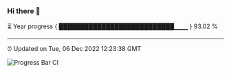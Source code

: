 ### Hi there 👋

⏳ Year progress { ███████████████████████████▁▁▁ } 93.02 %

---

⏰ Updated on Tue, 06 Dec 2022 12:23:38 GMT

![Progress Bar CI](https://github.com/liununu/liununu/workflows/Progress%20Bar%20CI/badge.svg)
